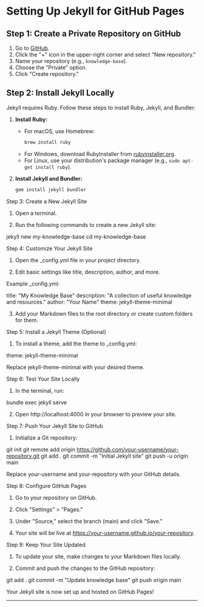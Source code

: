 # Setting Up Jekyll for GitHub Pages

## Step 1: Create a Private Repository on GitHub

1. Go to [GitHub](https://github.com).
2. Click the "+" icon in the upper-right corner and select "New repository."
3. Name your repository (e.g., `knowledge-base`).
4. Choose the "Private" option.
5. Click "Create repository."

## Step 2: Install Jekyll Locally

Jekyll requires Ruby. Follow these steps to install Ruby, Jekyll, and Bundler:

1. **Install Ruby:**
   - For macOS, use Homebrew:
     ```sh
     brew install ruby
     ```
   - For Windows, download RubyInstaller from [rubyinstaller.org](https://rubyinstaller.org/).
   - For Linux, use your distribution's package manager (e.g., `sudo apt-get install ruby`).

2. **Install Jekyll and Bundler:**
   ```sh
   gem install jekyll bundler

Step 3: Create a New Jekyll Site

1. Open a terminal.


2. Run the following commands to create a new Jekyll site:

jekyll new my-knowledge-base
cd my-knowledge-base



Step 4: Customize Your Jekyll Site

1. Open the _config.yml file in your project directory.


2. Edit basic settings like title, description, author, and more.



Example _config.yml:

title: "My Knowledge Base"
description: "A collection of useful knowledge and resources."
author: "Your Name"
theme: jekyll-theme-minimal

3. Add your Markdown files to the root directory or create custom folders for them.



Step 5: Install a Jekyll Theme (Optional)

1. To install a theme, add the theme to _config.yml:

theme: jekyll-theme-minimal

Replace jekyll-theme-minimal with your desired theme.



Step 6: Test Your Site Locally

1. In the terminal, run:

bundle exec jekyll serve


2. Open http://localhost:4000 in your browser to preview your site.



Step 7: Push Your Jekyll Site to GitHub

1. Initialize a Git repository:

git init
git remote add origin https://github.com/your-username/your-repository.git
git add .
git commit -m "Initial Jekyll site"
git push -u origin main

Replace your-username and your-repository with your GitHub details.



Step 8: Configure GitHub Pages

1. Go to your repository on GitHub.


2. Click "Settings" > "Pages."


3. Under "Source," select the branch (main) and click "Save."


4. Your site will be live at https://your-username.github.io/your-repository.



Step 9: Keep Your Site Updated

1. To update your site, make changes to your Markdown files locally.


2. Commit and push the changes to the GitHub repository:

git add .
git commit -m "Update knowledge base"
git push origin main



Your Jekyll site is now set up and hosted on GitHub Pages!

---

